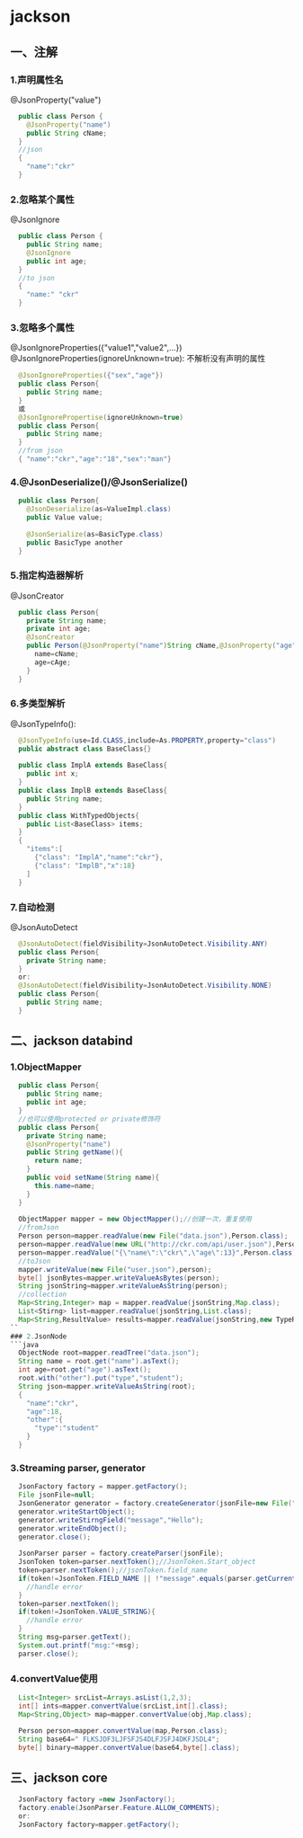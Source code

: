 # jackson
## 一、注解
### 1.声明属性名
@JsonProperty("value")
```java
  public class Person {
    @JsonProperty("name")
    public String cName;
  }
  //json
  {
    "name":"ckr"
  }
```
### 2.忽略某个属性
@JsonIgnore
```java
  public class Person {
    public String name;
    @JsonIgnore
    public int age;
  }
  //to json
  {
    "name:" "ckr"
  }
```
### 3.忽略多个属性
@JsonIgnoreProperties({"value1","value2",...})
@JsonIgnoreProperties(ignoreUnknown=true): 不解析没有声明的属性
```java
  @JsonIgnoreProperties({"sex","age"})
  public class Person{
    public String name;
  }
  或
  @JsonIgnorePropertise(ignoreUnknown=true)
  public class Person{
    public String name;
  }
  //from json
  { "name":"ckr","age":"18","sex":"man"}
```
### 4.@JsonDeserialize()/@JsonSerialize()
```java
  public class Person{
    @JsonDeserialize(as=ValueImpl.class)
    public Value value;
    
    @JsonSerialize(as=BasicType.class)
    public BasicType another
  }
```
### 5.指定构造器解析
@JsonCreator
```java
  public class Person{
    private String name;
    private int age;
    @JsonCreator
    public Person(@JsonProperty("name")String cName,@JsonProperty("age")int cAge){
      name=cName;
      age=cAge;
    }
  }
```
### 6.多类型解析
@JsonTypeInfo():
```java
  @JsonTypeInfo(use=Id.CLASS,include=As.PROPERTY,property="class")
  public abstract class BaseClass{}
  
  public class ImplA extends BaseClass{
    public int x;
  }
  public class ImplB extends BaseClass{
    public String name;
  }
  public class WithTypedObjects{
    public List<BaseClass> items;
  }
  {
    "items":[
      {"class": "ImplA","name":"ckr"},
      {"class": "ImplB","x":18}
    ]
  }
``` 
### 7.自动检测
@JsonAutoDetect
```java
  @JsonAutoDetect(fieldVisibility=JsonAutoDetect.Visibility.ANY)
  public class Person{
    private String name;
  }
  or:
  @JsonAutoDetect(fieldVisibility=JsonAutoDetect.Visibility.NONE)
  public class Person{
    public String name;
  }
```
## 二、jackson databind
### 1.ObjectMapper
```java
  public class Person{
    public String name;
    public int age;
  }
  //也可以使用protected or private修饰符
  public class Person{
    private String name;
    @JsonProperty("name")
    public String getName(){
      return name;
    }
    public void setName(String name){
      this.name=name;
    }
  }
  
  ObjectMapper mapper = new ObjectMapper();//创建一次，重复使用
  //fromJson
  Person person=mapper.readValue(new File("data.json"),Person.class);
  person=mapper.readValue(new URL("http://ckr.com/api/user.json"),Person.class);
  person=mapper.readValue("{\"name\":\"ckr\",\"age\":13}",Person.class);
  //toJson
  mapper.writeValue(new File("user.json"),person);
  byte[] jsonBytes=mapper.writeValueAsBytes(person);
  String jsonString=mapper.writeValueAsString(person);
  //collection
  Map<String,Integer> map = mapper.readValue(jsonString,Map.class);
  List<Stirng> list=mapper.readValue(jsonString,List.class);
  Map<String,ResultValue> results=mapper.readValue(jsonString,new TypeReference<Map<String,ResultValue>>(){});
``
### 2.JsonNode
```java
  ObjectNode root=mapper.readTree("data.json");
  String name = root.get("name").asText();
  int age=root.get("age").asText();
  root.with("other").put("type","student");
  String json=mapper.writeValueAsString(root);
  {
    "name":"ckr",
    "age":18,
    "other":{
      "type":"student"
    }
  }
```
### 3.Streaming parser, generator
```java
  JsonFactory factory = mapper.getFactory();
  File jsonFile=null;
  JsonGenerator generator = factory.createGenerator(jsonFile=new File("test.json"));
  generator.writeStartObject();
  generator.writeStirngField("message","Hello");
  generator.writeEndObject();
  generator.close();
  
  JsonParser parser = factory.createParser(jsonFile);
  JsonToken token=parser.nextToken();//JsonToken.Start_object
  token=parser.nextToken();//jsonToken.field_name
  if(token!=JsonToken.FIELD_NAME || !"message".equals(parser.getCurrentName())){
    //handle error
  }
  token=parser.nextToken();
  if(token!=JsonToken.VALUE_STRING){
    //handle error
  }
  String msg=parser.getText();
  System.out.printf("msg:"+msg);
  parser.close();
```
### 4.convertValue使用
```java
  List<Integer> srcList=Arrays.asList(1,2,3);
  int[] ints=mapper.convertValue(srcList,int[].class);
  Map<String,Object> map=mapper.convertValue(obj,Map.class);
  
  Person person=mapper.convertValue(map,Person.class);
  String base64=" FLKSJDF3LJFSFJS4DLFJSFJ4DKFJSDL4";
  byte[] binary=mapper.convertValue(base64,byte[].class);
```
## 三、jackson core
```java
  JsonFactory factory =new JsonFactory();
  factory.enable(JsonParser.Feature.ALLOW_COMMENTS);
  or:
  JsonFactory factory=mapper.getFactory();
```



















